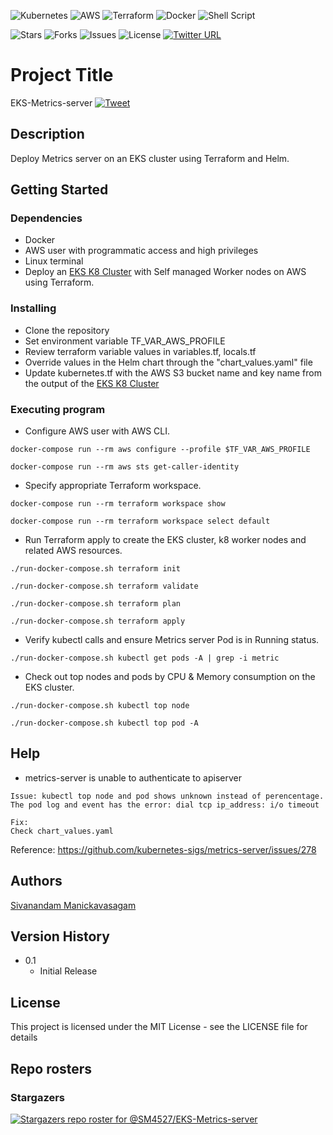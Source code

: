 <p align="center">

![Kubernetes](https://img.shields.io/badge/kubernetes-%23326ce5.svg?style=for-the-badge&logo=kubernetes&logoColor=white) ![AWS](https://img.shields.io/badge/AWS-%23FF9900.svg?style=for-the-badge&logo=amazon-aws&logoColor=white) ![Terraform](https://img.shields.io/badge/terraform-%235835CC.svg?style=for-the-badge&logo=terraform&logoColor=white) ![Docker](https://img.shields.io/badge/docker-%230db7ed.svg?style=for-the-badge&logo=docker&logoColor=white) ![Shell Script](https://img.shields.io/badge/shell_script-%23121011.svg?style=for-the-badge&logo=gnu-bash&logoColor=white)

![Stars](https://img.shields.io/github/stars/SM4527/EKS-Metrics-server?style=for-the-badge) ![Forks](https://img.shields.io/github/forks/SM4527/EKS-Metrics-server?style=for-the-badge) ![Issues](https://img.shields.io/github/issues/SM4527/EKS-Metrics-server?style=for-the-badge) ![License](https://img.shields.io/github/license/SM4527/EKS-Metrics-server?style=for-the-badge) [![Twitter URL](https://img.shields.io/twitter/url/https/twitter.com/Tamizhan99.svg?style=for-the-badge&label=Follow%20%40Tamizhan99)](https://twitter.com/Tamizhan99) 

</p>

# Project Title

EKS-Metrics-server [![Tweet](https://img.shields.io/twitter/url/http/shields.io.svg?style=social)](https://twitter.com/intent/tweet?text=EKS%20-%20Metrics%20-%20server&url=https://github.com/SM4527/EKS-Metrics-server)

## Description

Deploy Metrics server on an EKS cluster using Terraform and Helm.

## Getting Started

### Dependencies

* Docker
* AWS user with programmatic access and high privileges 
* Linux terminal
* Deploy an [EKS K8 Cluster](https://github.com/SM4527/EKS-Terraform) with Self managed Worker nodes on AWS using Terraform.

### Installing

* Clone the repository
* Set environment variable TF_VAR_AWS_PROFILE
* Review terraform variable values in variables.tf, locals.tf
* Override values in the Helm chart through the "chart_values.yaml" file
* Update kubernetes.tf with the AWS S3 bucket name and key name from the output of the [EKS K8 Cluster](https://github.com/SM4527/EKS-Terraform/blob/master/outputs.tf)

### Executing program

* Configure AWS user with AWS CLI.

```
docker-compose run --rm aws configure --profile $TF_VAR_AWS_PROFILE

docker-compose run --rm aws sts get-caller-identity
```

* Specify appropriate Terraform workspace.

```
docker-compose run --rm terraform workspace show

docker-compose run --rm terraform workspace select default
```

* Run Terraform apply to create the EKS cluster, k8 worker nodes and related AWS resources.

```
./run-docker-compose.sh terraform init

./run-docker-compose.sh terraform validate

./run-docker-compose.sh terraform plan

./run-docker-compose.sh terraform apply
```

* Verify kubectl calls and ensure Metrics server Pod is in Running status.

```
./run-docker-compose.sh kubectl get pods -A | grep -i metric
```

* Check out top nodes and pods by CPU & Memory consumption on the EKS cluster.

```
./run-docker-compose.sh kubectl top node

./run-docker-compose.sh kubectl top pod -A
```

## Help

* metrics-server is unable to authenticate to apiserver

```
Issue: kubectl top node and pod shows unknown instead of perencentage. The pod log and event has the error: dial tcp ip_address: i/o timeout

Fix:
Check chart_values.yaml
```

Reference: https://github.com/kubernetes-sigs/metrics-server/issues/278

## Authors

[Sivanandam Manickavasagam](https://www.linkedin.com/in/sivanandammanickavasagam)

## Version History

* 0.1
    * Initial Release

## License

This project is licensed under the MIT License - see the LICENSE file for details

## Repo rosters

### Stargazers

[![Stargazers repo roster for @SM4527/EKS-Metrics-server](https://reporoster.com/stars/dark/SM4527/EKS-Metrics-server)](https://github.com/SM4527/EKS-Metrics-server/stargazers)
